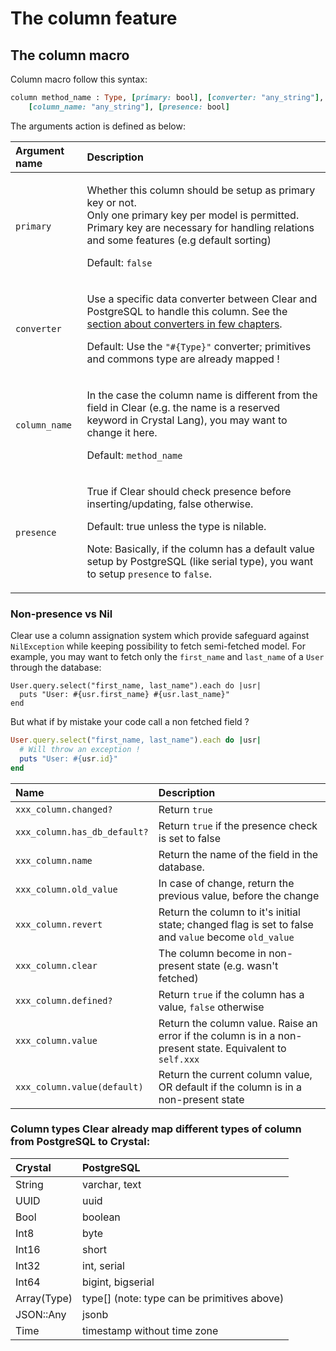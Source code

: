 # The column feature

## The column macro

Column macro follow this syntax:

```ruby
column method_name : Type, [primary: bool], [converter: "any_string"], 
    [column_name: "any_string"], [presence: bool]
```

The arguments action is defined as below:

<table>
  <thead>
    <tr>
      <th style="text-align:left">Argument name</th>
      <th style="text-align:left">Description</th>
    </tr>
  </thead>
  <tbody>
    <tr>
      <td style="text-align:left"><code>primary</code>
      </td>
      <td style="text-align:left">
        <p>Whether this column should be setup as primary key or not.
          <br />Only one primary key per model is permitted.
          <br />Primary key are necessary for handling relations and some features (e.g
          default sorting)</p>
        <p>Default: <code>false</code>
        </p>
      </td>
    </tr>
    <tr>
      <td style="text-align:left"><code>converter</code>
      </td>
      <td style="text-align:left">
        <p>Use a specific data converter between Clear and PostgreSQL to handle this
          column. See the <a href="converters.md">section about converters in few chapters</a>.</p>
        <p>Default: Use the <code>&quot;#{Type}&quot;</code> converter; primitives
          and commons type are already mapped !</p>
      </td>
    </tr>
    <tr>
      <td style="text-align:left"><code>column_name</code>
      </td>
      <td style="text-align:left">
        <p>In the case the column name is different from the field in Clear (e.g.
          the name is a reserved keyword in Crystal Lang), you may want to change
          it here.</p>
        <p>Default: <code>method_name</code>
        </p>
      </td>
    </tr>
    <tr>
      <td style="text-align:left"><code>presence</code>
      </td>
      <td style="text-align:left">
        <p>True if Clear should check presence before inserting/updating, false otherwise.</p>
        <p>Default: true unless the type is nilable.</p>
        <p>Note: Basically, if the column has a default value setup by PostgreSQL
          (like serial type), you want to setup <code>presence</code> to <code>false</code>.</p>
      </td>
    </tr>
  </tbody>
</table>

### Non-presence vs Nil

Clear use a column assignation system which provide safeguard against `NilException` while keeping possibility to fetch semi-fetched model. For example, you may want to fetch only the `first_name` and `last_name` of a `User` through the database:

```crystal
User.query.select("first_name, last_name").each do |usr|
  puts "User: #{usr.first_name} #{usr.last_name}"
end
```

But what if by mistake your code call a non fetched field ?

```ruby
User.query.select("first_name, last_name").each do |usr|
  # Will throw an exception !
  puts "User: #{usr.id}"
end
```

| Name | Description |
| :--- | :--- |
| `xxx_column.changed?` | Return `true`|`false` whether the column as changed since the database fetch |
| `xxx_column.has_db_default?` | Return `true` if the presence check is set to false |
| `xxx_column.name` | Return the name of the field in the database. |
| `xxx_column.old_value` | In case of change, return the previous value, before the change |
| `xxx_column.revert` | Return the column to it's initial state; changed flag is set to false and `value` become `old_value` 
| `xxx_column.clear` | The column become in non-present state (e.g. wasn't fetched) |
| `xxx_column.defined?` | Return `true` if the column has a value, `false` otherwise |
| `xxx_column.value` | Return the column value. Raise an error if the column is in a non-present state. Equivalent to `self.xxx` |
| `xxx_column.value(default)` | Return the current column value, OR default if the column is in a non-present state |

### Column types Clear already map different types of column from PostgreSQL to Crystal:

| Crystal | PostgreSQL |
| :--- | :--- |
| String | varchar, text |
| UUID | uuid |
| Bool | boolean |
| Int8 | byte |
| Int16 | short |
| Int32 | int, serial |
| Int64 | bigint, bigserial |
| Array(Type) | type[] (note: type can be primitives above) |
| JSON::Any | jsonb |
| Time | timestamp without time zone |

